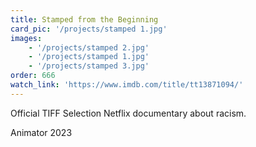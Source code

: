 ```yaml
---
title: Stamped from the Beginning
card_pic: '/projects/stamped 1.jpg'
images:
    - '/projects/stamped 2.jpg'
    - '/projects/stamped 1.jpg'
    - '/projects/stamped 3.jpg'
order: 666
watch_link: 'https://www.imdb.com/title/tt13871094/'
---
```


Official TIFF Selection Netflix documentary about racism.

Animator 2023
